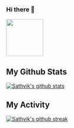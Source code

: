 ### Hi there 👋

<!--
**SathvikTn/SathvikTn** is a ✨ _special_ ✨ repository because its `README.md` (this file) appears on your GitHub profile.

Here are some ideas to get you started:

- 🔭 I’m currently working on ...
- 🌱 I’m currently learning ...
- 👯 I’m looking to collaborate on ...
- 🤔 I’m looking for help with ...
- 💬 Ask me about ...
- 📫 How to reach me: ...
- 😄 Pronouns: ...
- ⚡ Fun fact: ...
-->

<!-- # sup <img src="https://raw.githubusercontent.com/ABSphreak/ABSphreak/master/gifs/Hi.gif" width="30px"> -->
<p>
<img src="https://github.com/SathvikTn.png" width="100" height="100"/>
 
<!-- ![avatar](https://github.com/SathvikTn.png?v=4&h=100&w=100&fit=cover&mask=circle&maxage=7d) -->
 
## My Github Stats
[![Sathvik's  github stats](https://github-readme-stats.vercel.app/api?username=SathvikTn&theme=dark&count_private=true)](https://github.com/SathvikTn/github-readme-stats)
<br>
## My Activity
[![Sathvik's  github streak](https://github-readme-streak-stats.herokuapp.com/?user=SathvikTn&theme=blue-green)](https://github.com/SathvikTn/github-readme-streak-stats)
<br>
 <!--
 ## Most Used Languages
[![Top Languages](https://github-readme-stats.vercel.app/api/top-langs/?username=SathvikTn&layout=compact)](https://github.com/SathvikTn/github-readme-stats)
-->
</p>
